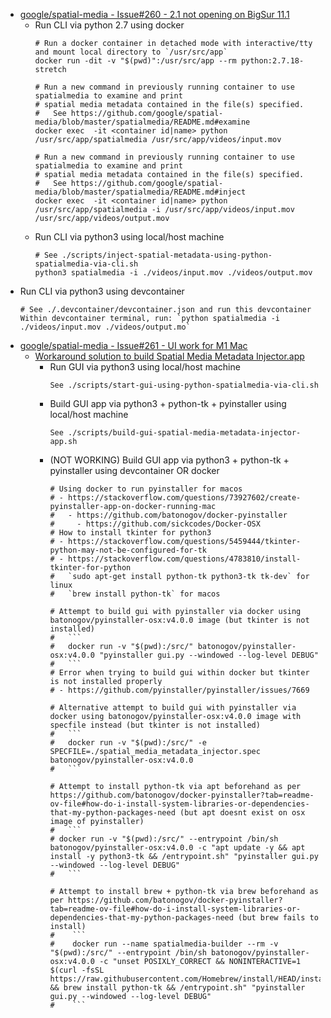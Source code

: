 - [google/spatial-media - Issue#260 - 2.1 not opening on BigSur 11.1](https://github.com/google/spatial-media/issues/260)
  - Run CLI via python 2.7 using docker
    ```
    # Run a docker container in detached mode with interactive/tty and mount local directory to `/usr/src/app` 
    docker run -dit -v "$(pwd)":/usr/src/app --rm python:2.7.18-stretch
  
    # Run a new command in previously running container to use spatialmedia to examine and print
    # spatial media metadata contained in the file(s) specified.
    #   See https://github.com/google/spatial-media/blob/master/spatialmedia/README.md#examine
    docker exec  -it <container id|name> python /usr/src/app/spatialmedia /usr/src/app/videos/input.mov
    
    # Run a new command in previously running container to use spatialmedia to examine and print
    # spatial media metadata contained in the file(s) specified.
    #   See https://github.com/google/spatial-media/blob/master/spatialmedia/README.md#inject
    docker exec  -it <container id|name> python /usr/src/app/spatialmedia -i /usr/src/app/videos/input.mov /usr/src/app/videos/output.mov    
    ```
  - Run CLI via python3 using local/host machine
    ```
    # See ./scripts/inject-spatial-metadata-using-python-spatialmedia-via-cli.sh
    python3 spatialmedia -i ./videos/input.mov ./videos/output.mov
    ```
- Run CLI via python3 using devcontainer
    ```
    # See ./.devcontainer/devcontainer.json and run this devcontainer
    Within devcontainer terminal, run: `python spatialmedia -i ./videos/input.mov ./videos/output.mo`
    ```
- [google/spatial-media - Issue#261 - UI work for M1 Mac](https://github.com/google/spatial-media/issues/261)
  - [Workaround solution to build Spatial Media Metadata Injector.app](https://github.com/google/spatial-media/issues/261#issuecomment-1590148367)
    - Run GUI via python3 using local/host machine
      ```
      See ./scripts/start-gui-using-python-spatialmedia-via-cli.sh
      ```
    - Build GUI app via python3 + python-tk + pyinstaller using local/host machine
      ```
      See ./scripts/build-gui-spatial-media-metadata-injector-app.sh
      ```
    - (NOT WORKING) Build GUI app via python3 + python-tk + pyinstaller using devcontainer OR docker
      ```
      # Using docker to run pyinstaller for macos
      # - https://stackoverflow.com/questions/73927602/create-pyinstaller-app-on-docker-running-mac
      #   - https://github.com/batonogov/docker-pyinstaller
      #     - https://github.com/sickcodes/Docker-OSX
      # How to install tkinter for python3
      # - https://stackoverflow.com/questions/5459444/tkinter-python-may-not-be-configured-for-tk
      # - https://stackoverflow.com/questions/4783810/install-tkinter-for-python
      #   `sudo apt-get install python-tk python3-tk tk-dev` for linux
      #   `brew install python-tk` for macos
      
      # Attempt to build gui with pyinstaller via docker using batonogov/pyinstaller-osx:v4.0.0 image (but tkinter is not installed)
      #   ```
      #   docker run -v "$(pwd):/src/" batonogov/pyinstaller-osx:v4.0.0 "pyinstaller gui.py --windowed --log-level DEBUG"
      #   ```
      # Error when trying to build gui within docker but tkinter is not installed properly
      # - https://github.com/pyinstaller/pyinstaller/issues/7669
      
      # Alternative attempt to build gui with pyinstaller via docker using batonogov/pyinstaller-osx:v4.0.0 image with specfile instead (but tkinter is not installed)
      #   ```
      #   docker run -v "$(pwd):/src/" -e SPECFILE=./spatial_media_metadata_injector.spec batonogov/pyinstaller-osx:v4.0.0
      #   ```
      
      # Attempt to install python-tk via apt beforehand as per https://github.com/batonogov/docker-pyinstaller?tab=readme-ov-file#how-do-i-install-system-libraries-or-dependencies-that-my-python-packages-need (but apt doesnt exist on osx image of pyinstaller)
      #   ```
      # docker run -v "$(pwd):/src/" --entrypoint /bin/sh batonogov/pyinstaller-osx:v4.0.0 -c "apt update -y && apt install -y python3-tk && /entrypoint.sh" "pyinstaller gui.py --windowed --log-level DEBUG"
      #   ```
      
      # Attempt to install brew + python-tk via brew beforehand as per https://github.com/batonogov/docker-pyinstaller?tab=readme-ov-file#how-do-i-install-system-libraries-or-dependencies-that-my-python-packages-need (but brew fails to install)
      #    ```
      #    docker run --name spatialmedia-builder --rm -v "$(pwd):/src/" --entrypoint /bin/sh batonogov/pyinstaller-osx:v4.0.0 -c "unset POSIXLY_CORRECT && NONINTERACTIVE=1 $(curl -fsSL https://raw.githubusercontent.com/Homebrew/install/HEAD/install.sh) && brew install python-tk && /entrypoint.sh" "pyinstaller gui.py --windowed --log-level DEBUG"
      #    ```
      ```
